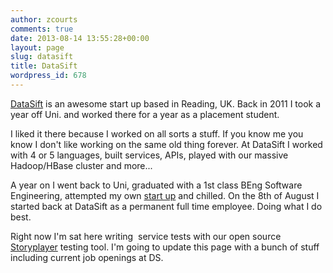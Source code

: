 ```yaml
---
author: zcourts
comments: true
date: 2013-08-14 13:55:28+00:00
layout: page
slug: datasift
title: DataSift
wordpress_id: 678
---
```


[DataSift](http://datasift.com) is an awesome start up based in Reading, UK.
Back in 2011 I took a year off Uni. and worked there for a year as a placement student.

I liked it there because I worked on all sorts a stuff. If you know me you know I don't like working on the same old thing forever. At DataSift I worked with 4 or 5 languages, built services, APIs, played with our massive Hadoop/HBase cluster and more...

A year on I went back to Uni, graduated with a 1st class BEng Software Engineering, attempted my own [start up](http://fillta.com) and chilled.
On the 8th of August I started back at DataSift as a permanent full time employee. Doing what I do best.

Right now I'm sat here writing  service tests with our open source [Storyplayer](http://datasift.github.io/storyplayer/) testing tool.
I'm going to update this page with a bunch of stuff including current job openings at DS.
